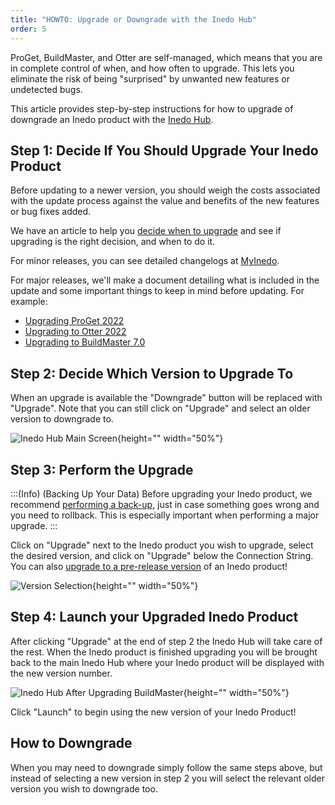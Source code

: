 ```yaml
---
title: "HOWTO: Upgrade or Downgrade with the Inedo Hub"
order: 5
---
```


ProGet, BuildMaster, and Otter are self-managed, which means that you are in complete control of when, and how often to upgrade. This lets you eliminate the risk of being "surprised" by unwanted new features or undetected bugs.

This article provides step-by-step instructions for how to upgrade of downgrade an Inedo product with the [Inedo Hub](/docs/installation/windows/desktophub-overview). 

## Step 1: Decide If You Should Upgrade Your Inedo Product
Before updating to a newer version, you should weigh the costs associated with the update process against the value and benefits of the new features or bug fixes added. 

We have an article to help you [decide when to upgrade](/docs/installation/upgrading) and see if upgrading is the right decision, and when to do it. 

For minor releases, you can see detailed changelogs at [MyInedo](https://my.inedo.com/downloads).

For major releases, we'll make a document detailing what is included in the update and some important things to keep in mind before updating. For example:
* [Upgrading ProGet 2022](/docs/proget-upgrade-2022)
* [Upgrading to Otter 2022](/docs/otter-upgrade-2022)
* [Upgrading to BuildMaster 7.0](/docs/buildmaster-upgrading-to-v7)

## Step 2: Decide Which Version to Upgrade To
When an upgrade is available the "Downgrade" button will be replaced with "Upgrade". Note that you can still click on "Upgrade" and select an older version to downgrade to. 

![Inedo Hub Main Screen](/resources/docs/updatinginedohub-mainscreen.png){height="" width="50%"}

## Step 3: Perform the Upgrade
:::(Info) (Backing Up Your Data)
Before upgrading your Inedo product, we recommend [performing a back-up](/docs/installation/backing-up-restoring), just in case something goes wrong and you need to rollback. This is especially important when performing a major upgrade.
:::


Click on "Upgrade" next to the Inedo product you wish to upgrade, select the desired version, and click on "Upgrade" below the Connection String. You can also [upgrade to a pre-release version](/docs/installation/windows/howto-install-prerelease-product-versions) of an Inedo product! 

![Version Selection](/resources/docs/inedohub-upgrade-chooseversion.png){height="" width="50%"}

## Step 4: Launch your Upgraded Inedo Product

After clicking "Upgrade" at the end of step 2 the Inedo Hub will take care of the rest. When the Inedo product is finished upgrading you will be brought back to the main Inedo Hub where your Inedo product will be displayed with the new version number.

![Inedo Hub After Upgrading BuildMaster](/resources/docs/updatinginedohub-buildmasterdownloaded.png){height="" width="50%"}

Click "Launch" to begin using the new version of your Inedo Product!

## How to Downgrade
When you may need to downgrade simply follow the same steps above, but instead of selecting a new version in step 2 you will select the relevant older version you wish to downgrade too. 

